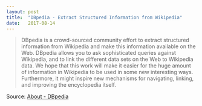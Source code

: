 ```yaml
---
layout: post
title:  "DBpedia - Extract Structured Information from Wikipedia"
date:   2017-08-14
---
```


> DBpedia is a crowd-sourced community effort to extract structured information from Wikipedia and make this information available on the Web. DBpedia allows you to ask sophisticated queries against Wikipedia, and to link the different data sets on the Web to Wikipedia data. We hope that this work will make it easier for the huge amount of information in Wikipedia to be used in some new interesting ways. Furthermore, it might inspire new mechanisms for navigating, linking, and improving the encyclopedia itself.

Source: [About - DBpedia](http://wiki.dbpedia.org/about)
